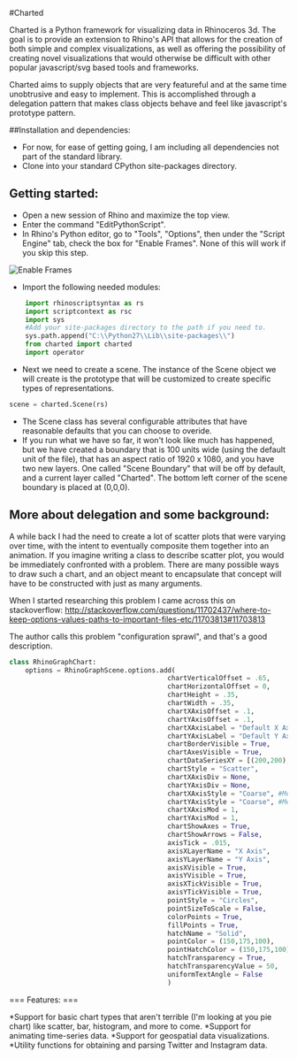 #Charted


Charted is a Python framework for visualizing data in Rhinoceros 3d.  The goal is to provide an 
extension to Rhino's API that allows for the creation of both simple and complex
visualizations, as well as offering the possibility of creating novel visualizations that would
otherwise be difficult with other popular javascript/svg based tools and frameworks.

Charted aims to supply objects that are very featureful and at the same time 
unobtrusive and easy to implement.  This is accomplished through a delegation pattern that makes 
class objects behave and feel like javascript's prototype pattern.

##Installation and dependencies:

  * For now, for ease of getting going, I am including all dependencies not part of the standard library.
  * Clone into your standard CPython site-packages directory.

## Getting started:

  * Open a new session of Rhino and maximize the top view.
  * Enter the command "EditPythonScript".
  * In Rhino's Python editor, go to "Tools", "Options", then under the "Script Engine" tab, check the box for "Enable Frames".  None of this will work if
you skip this step.

![Enable Frames](https://raw.github.com/frankfralick/Charted/master/images/FramesEnabled.PNG)

  * Import the following needed modules:

```python
    import rhinoscriptsyntax as rs
    import scriptcontext as rsc
    import sys
    #Add your site-packages directory to the path if you need to.
    sys.path.append("C:\\Python27\\Lib\\site-packages\\")
    from charted import charted
    import operator

```

* Next we need to create a scene.  The instance of the Scene object we will create is the prototype that will be customized to create specific types of representations.

```python
scene = charted.Scene(rs)
```
* The Scene class has several configurable attributes that have reasonable defaults that you can choose to overide. 
* If you run what we have so far, it won't look like much has happened, but we have created a boundary that is 100 units wide (using the default unit of the file), that has an aspect ratio of 1920 x 1080, and you have two new layers.  One called "Scene Boundary" that will be off by default, and a current layer called "Charted".  The bottom left corner of the scene boundary is placed at (0,0,0).



## More about delegation and some background:

A while back I had the need to create a lot of scatter plots that were varying over time, with the 
intent to eventually composite them together into an animation.  If you imagine writing a class to describe 
scatter plot, you would be immediately confronted with a problem.  There are many possible ways to draw
such a chart, and an object meant to encapsulate that concept will have to be constructed with just as many 
arguments.

When I started researching this problem I came across this on stackoverflow:  http://stackoverflow.com/questions/11702437/where-to-keep-options-values-paths-to-important-files-etc/11703813#11703813

The author calls this problem "configuration sprawl", and that's a good description.

```python
class RhinoGraphChart:
    options = RhinoGraphScene.options.add(
                                        chartVerticalOffset = .65,
                                        chartHorizontalOffset = 0,
                                        chartHeight = .35,
                                        chartWidth = .35,
                                        chartXAxisOffset = .1,
                                        chartYAxisOffset = .1,
                                        chartXAxisLabel = "Default X Axis Label",
                                        chartYAxisLabel = "Default Y Axis Label",
                                        chartBorderVisible = True,
                                        chartAxesVisible = True,
                                        chartDataSeriesXY = [(200,200),(650,4),(50,6),(70,80)],
                                        chartStyle = "Scatter",
                                        chartXAxisDiv = None,
                                        chartYAxisDiv = None,
                                        chartXAxisStyle = "Coarse", #Medium, Fine
                                        chartYAxisStyle = "Coarse", #Medium, Fine
                                        chartXAxisMod = 1,
                                        chartYAxisMod = 1,
                                        chartShowAxes = True,
                                        chartShowArrows = False,
                                        axisTick = .015,
                                        axisXLayerName = "X Axis",
                                        axisYLayerName = "Y Axis",
                                        axisXVisible = True,
                                        axisYVisible = True,
                                        axisXTickVisible = True,
                                        axisYTickVisible = True,
                                        pointStyle = "Circles",
                                        pointSizeToScale = False,
                                        colorPoints = True,
                                        fillPoints = True,
                                        hatchName = "Solid",
                                        pointColor = (150,175,100),
                                        pointHatchColor = (150,175,100),
                                        hatchTransparency = True,
                                        hatchTransparencyValue = 50,
                                        uniformTextAngle = False
                                        )

```


=== Features: ===

*Support for basic chart types that aren't terrible (I'm looking at you pie chart) like scatter, bar, histogram, and more to come.
*Support for animating time-series data.
*Support for geospatial data visualizations.
*Utility functions for obtaining and parsing Twitter and Instagram data.





